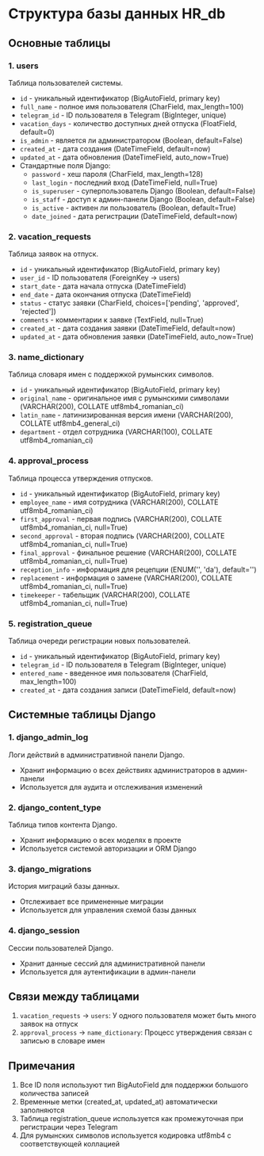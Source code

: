 # Структура базы данных HR_db

## Основные таблицы

### 1. users
Таблица пользователей системы.
- `id` - уникальный идентификатор (BigAutoField, primary key)
- `full_name` - полное имя пользователя (CharField, max_length=100)
- `telegram_id` - ID пользователя в Telegram (BigInteger, unique)
- `vacation_days` - количество доступных дней отпуска (FloatField, default=0)
- `is_admin` - является ли администратором (Boolean, default=False)
- `created_at` - дата создания (DateTimeField, default=now)
- `updated_at` - дата обновления (DateTimeField, auto_now=True)
- Стандартные поля Django:
  - `password` - хеш пароля (CharField, max_length=128)
  - `last_login` - последний вход (DateTimeField, null=True)
  - `is_superuser` - суперпользователь Django (Boolean, default=False)
  - `is_staff` - доступ к админ-панели Django (Boolean, default=False)
  - `is_active` - активен ли пользователь (Boolean, default=True)
  - `date_joined` - дата регистрации (DateTimeField, default=now)

### 2. vacation_requests
Таблица заявок на отпуск.
- `id` - уникальный идентификатор (BigAutoField, primary key)
- `user_id` - ID пользователя (ForeignKey -> users)
- `start_date` - дата начала отпуска (DateTimeField)
- `end_date` - дата окончания отпуска (DateTimeField)
- `status` - статус заявки (CharField, choices=['pending', 'approved', 'rejected'])
- `comments` - комментарии к заявке (TextField, null=True)
- `created_at` - дата создания заявки (DateTimeField, default=now)
- `updated_at` - дата обновления заявки (DateTimeField, auto_now=True)

### 3. name_dictionary
Таблица словаря имен с поддержкой румынских символов.
- `id` - уникальный идентификатор (BigAutoField, primary key)
- `original_name` - оригинальное имя с румынскими символами (VARCHAR(200), COLLATE utf8mb4_romanian_ci)
- `latin_name` - латинизированная версия имени (VARCHAR(200), COLLATE utf8mb4_general_ci)
- `department` - отдел сотрудника (VARCHAR(100), COLLATE utf8mb4_romanian_ci)

### 4. approval_process
Таблица процесса утверждения отпусков.
- `id` - уникальный идентификатор (BigAutoField, primary key)
- `employee_name` - имя сотрудника (VARCHAR(200), COLLATE utf8mb4_romanian_ci)
- `first_approval` - первая подпись (VARCHAR(200), COLLATE utf8mb4_romanian_ci, null=True)
- `second_approval` - вторая подпись (VARCHAR(200), COLLATE utf8mb4_romanian_ci, null=True)
- `final_approval` - финальное решение (VARCHAR(200), COLLATE utf8mb4_romanian_ci, null=True)
- `reception_info` - информация для рецепции (ENUM('', 'da'), default='')
- `replacement` - информация о замене (VARCHAR(200), COLLATE utf8mb4_romanian_ci, null=True)
- `timekeeper` - табельщик (VARCHAR(200), COLLATE utf8mb4_romanian_ci, null=True)

### 5. registration_queue
Таблица очереди регистрации новых пользователей.
- `id` - уникальный идентификатор (BigAutoField, primary key)
- `telegram_id` - ID пользователя в Telegram (BigInteger, unique)
- `entered_name` - введенное имя пользователя (CharField, max_length=100)
- `created_at` - дата создания записи (DateTimeField, default=now)

## Системные таблицы Django

### 1. django_admin_log
Логи действий в административной панели Django.
- Хранит информацию о всех действиях администраторов в админ-панели
- Используется для аудита и отслеживания изменений

### 2. django_content_type
Таблица типов контента Django.
- Хранит информацию о всех моделях в проекте
- Используется системой авторизации и ORM Django

### 3. django_migrations
История миграций базы данных.
- Отслеживает все примененные миграции
- Используется для управления схемой базы данных

### 4. django_session
Сессии пользователей Django.
- Хранит данные сессий для административной панели
- Используется для аутентификации в админ-панели

## Связи между таблицами

1. `vacation_requests` -> `users`: У одного пользователя может быть много заявок на отпуск
2. `approval_process` -> `name_dictionary`: Процесс утверждения связан с записью в словаре имен

## Примечания

1. Все ID поля используют тип BigAutoField для поддержки большого количества записей
2. Временные метки (created_at, updated_at) автоматически заполняются
3. Таблица registration_queue используется как промежуточная при регистрации через Telegram
4. Для румынских символов используется кодировка utf8mb4 с соответствующей коллацией

